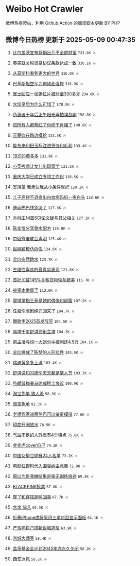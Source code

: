 # Weibo Hot Crawler 



微博热榜爬虫，利用 Github Action 的调度脚本更新 BY PHP 


## 微博今日热榜 更新于 2025-05-09 00:47:35 
1. [比尔盖茨宣布将捐出几乎全部财富](https://s.weibo.com/weibo?q=%23%E6%AF%94%E5%B0%94%E7%9B%96%E8%8C%A8%E5%AE%A3%E5%B8%83%E5%B0%86%E6%8D%90%E5%87%BA%E5%87%A0%E4%B9%8E%E5%85%A8%E9%83%A8%E8%B4%A2%E5%AF%8C%23&t=31&band_rank=1&Refer=top) `733.8K 🔥` 

1. [英美就关税贸易协议条款达成一致](https://s.weibo.com/weibo?q=%23%E8%8B%B1%E7%BE%8E%E5%B0%B1%E5%85%B3%E7%A8%8E%E8%B4%B8%E6%98%93%E5%8D%8F%E8%AE%AE%E6%9D%A1%E6%AC%BE%E8%BE%BE%E6%88%90%E4%B8%80%E8%87%B4%23&t=31&band_rank=2&Refer=top) `330.1K 🔥` 

1. [从莫斯科看到更大的世界](https://s.weibo.com/weibo?q=%23%E4%BB%8E%E8%8E%AB%E6%96%AF%E7%A7%91%E7%9C%8B%E5%88%B0%E6%9B%B4%E5%A4%A7%E7%9A%84%E4%B8%96%E7%95%8C%23&t=31&band_rank=3&Refer=top) `316.0K 🔥` 

1. [巴基斯坦空军为何如此强悍](https://s.weibo.com/weibo?q=%23%E5%B7%B4%E5%9F%BA%E6%96%AF%E5%9D%A6%E7%A9%BA%E5%86%9B%E4%B8%BA%E4%BD%95%E5%A6%82%E6%AD%A4%E5%BC%BA%E6%82%8D%23&t=31&band_rank=4&Refer=top) `316.0K 🔥` 

1. [富士回应一张撕拉片被炒至300多元](https://s.weibo.com/weibo?q=%23%E5%AF%8C%E5%A3%AB%E5%9B%9E%E5%BA%94%E4%B8%80%E5%BC%A0%E6%92%95%E6%8B%89%E7%89%87%E8%A2%AB%E7%82%92%E8%87%B3300%E5%A4%9A%E5%85%83%23&t=31&band_rank=5&Refer=top) `234.6K 🔥` 

1. [水饺皇后为什么可惜了](https://s.weibo.com/weibo?q=%23%E6%B0%B4%E9%A5%BA%E7%9A%87%E5%90%8E%E4%B8%BA%E4%BB%80%E4%B9%88%E5%8F%AF%E6%83%9C%E4%BA%86%23&t=31&band_rank=6&Refer=top) `170.9K 🔥` 

1. [伪装者十年后正午阳光再拍谍战剧](https://s.weibo.com/weibo?q=%23%E4%BC%AA%E8%A3%85%E8%80%85%E5%8D%81%E5%B9%B4%E5%90%8E%E6%AD%A3%E5%8D%88%E9%98%B3%E5%85%89%E5%86%8D%E6%8B%8D%E8%B0%8D%E6%88%98%E5%89%A7%23&t=31&band_rank=7&Refer=top) `158.0K 🔥` 

1. [把所有人都熬红了你终于肯播了](https://s.weibo.com/weibo?q=%E6%8A%8A%E6%89%80%E6%9C%89%E4%BA%BA%E9%83%BD%E7%86%AC%E7%BA%A2%E4%BA%86%E4%BD%A0%E7%BB%88%E4%BA%8E%E8%82%AF%E6%92%AD%E4%BA%86&t=31&band_rank=8&Refer=top) `149.8K 🔥` 

1. [王楚钦在路边摸蛇](https://s.weibo.com/weibo?q=%23%E7%8E%8B%E6%A5%9A%E9%92%A6%E5%9C%A8%E8%B7%AF%E8%BE%B9%E6%91%B8%E8%9B%87%23&t=31&band_rank=9&Refer=top) `133.5K 🔥` 

1. [胖东来和田玉标注进货价和毛利](https://s.weibo.com/weibo?q=%23%E8%83%96%E4%B8%9C%E6%9D%A5%E5%92%8C%E7%94%B0%E7%8E%89%E6%A0%87%E6%B3%A8%E8%BF%9B%E8%B4%A7%E4%BB%B7%E5%92%8C%E6%AF%9B%E5%88%A9%23&t=31&band_rank=10&Refer=top) `133.4K 🔥` 

1. [19岁的黄多多](https://s.weibo.com/weibo?q=%2319%E5%B2%81%E7%9A%84%E9%BB%84%E5%A4%9A%E5%A4%9A%23&t=31&band_rank=11&Refer=top) `131.9K 🔥` 

1. [小英考虑让女儿出国留学](https://s.weibo.com/weibo?q=%23%E5%B0%8F%E8%8B%B1%E8%80%83%E8%99%91%E8%AE%A9%E5%A5%B3%E5%84%BF%E5%87%BA%E5%9B%BD%E7%95%99%E5%AD%A6%23&t=31&band_rank=12&Refer=top) `131.5K 🔥` 

1. [重庆大学已成立专项工作组](https://s.weibo.com/weibo?q=%23%E9%87%8D%E5%BA%86%E5%A4%A7%E5%AD%A6%E5%B7%B2%E6%88%90%E7%AB%8B%E4%B8%93%E9%A1%B9%E5%B7%A5%E4%BD%9C%E7%BB%84%23&t=31&band_rank=13&Refer=top) `130.5K 🔥` 

1. [窦靖童 我承认我从小条件就好](https://s.weibo.com/weibo?q=%E7%AA%A6%E9%9D%96%E7%AB%A5%20%E6%88%91%E6%89%BF%E8%AE%A4%E6%88%91%E4%BB%8E%E5%B0%8F%E6%9D%A1%E4%BB%B6%E5%B0%B1%E5%A5%BD&t=31&band_rank=14&Refer=top) `129.2K 🔥` 

1. [儿子高烧不退查出白血病妈妈一夜白头](https://s.weibo.com/weibo?q=%23%E5%84%BF%E5%AD%90%E9%AB%98%E7%83%A7%E4%B8%8D%E9%80%80%E6%9F%A5%E5%87%BA%E7%99%BD%E8%A1%80%E7%97%85%E5%A6%88%E5%A6%88%E4%B8%80%E5%A4%9C%E7%99%BD%E5%A4%B4%23&t=31&band_rank=15&Refer=top) `128.6K 🔥` 

1. [迪丽热巴快急哭了](https://s.weibo.com/weibo?q=%23%E8%BF%AA%E4%B8%BD%E7%83%AD%E5%B7%B4%E5%BF%AB%E6%80%A5%E5%93%AD%E4%BA%86%23&t=31&band_rank=16&Refer=top) `127.8K 🔥` 

1. [本科生14篇SCI论文疑与其父相关](https://s.weibo.com/weibo?q=%23%E6%9C%AC%E7%A7%91%E7%94%9F14%E7%AF%87SCI%E8%AE%BA%E6%96%87%E7%96%91%E4%B8%8E%E5%85%B6%E7%88%B6%E7%9B%B8%E5%85%B3%23&t=31&band_rank=17&Refer=top) `127.1K 🔥` 

1. [陈奕恒分享香水配方](https://s.weibo.com/weibo?q=%E9%99%88%E5%A5%95%E6%81%92%E5%88%86%E4%BA%AB%E9%A6%99%E6%B0%B4%E9%85%8D%E6%96%B9&t=31&band_rank=18&Refer=top) `126.0K 🔥` 

1. [中俄签署联合声明](https://s.weibo.com/weibo?q=%23%E4%B8%AD%E4%BF%84%E7%AD%BE%E7%BD%B2%E8%81%94%E5%90%88%E5%A3%B0%E6%98%8E%23&t=31&band_rank=19&Refer=top) `125.4K 🔥` 

1. [赵丽颖模仿向佐](https://s.weibo.com/weibo?q=%23%E8%B5%B5%E4%B8%BD%E9%A2%96%E6%A8%A1%E4%BB%BF%E5%90%91%E4%BD%90%23&t=31&band_rank=20&Refer=top) `124.6K 🔥` 

1. [金价突然跳水](https://s.weibo.com/weibo?q=%23%E9%87%91%E4%BB%B7%E7%AA%81%E7%84%B6%E8%B7%B3%E6%B0%B4%23&t=31&band_rank=21&Refer=top) `123.7K 🔥` 

1. [生理性喜欢的最真实表现](https://s.weibo.com/weibo?q=%23%E7%94%9F%E7%90%86%E6%80%A7%E5%96%9C%E6%AC%A2%E7%9A%84%E6%9C%80%E7%9C%9F%E5%AE%9E%E8%A1%A8%E7%8E%B0%23&t=31&band_rank=22&Refer=top) `121.6K 🔥` 

1. [首批加征145%关税货物轮船抵美](https://s.weibo.com/weibo?q=%23%E9%A6%96%E6%89%B9%E5%8A%A0%E5%BE%81145%25%E5%85%B3%E7%A8%8E%E8%B4%A7%E7%89%A9%E8%BD%AE%E8%88%B9%E6%8A%B5%E7%BE%8E%23&t=31&band_rank=23&Refer=top) `115.7K 🔥` 

1. [被资本做局了](https://s.weibo.com/weibo?q=%E8%A2%AB%E8%B5%84%E6%9C%AC%E5%81%9A%E5%B1%80%E4%BA%86&t=31&band_rank=24&Refer=top) `112.0K 🔥` 

1. [窦靖童指王菲是她的偶像和闺蜜](https://s.weibo.com/weibo?q=%23%E7%AA%A6%E9%9D%96%E7%AB%A5%E6%8C%87%E7%8E%8B%E8%8F%B2%E6%98%AF%E5%A5%B9%E7%9A%84%E5%81%B6%E5%83%8F%E5%92%8C%E9%97%BA%E8%9C%9C%23&t=31&band_rank=25&Refer=top) `107.5K 🔥` 

1. [任嘉伦虐剧纯元回来了](https://s.weibo.com/weibo?q=%E4%BB%BB%E5%98%89%E4%BC%A6%E8%99%90%E5%89%A7%E7%BA%AF%E5%85%83%E5%9B%9E%E6%9D%A5%E4%BA%86&t=31&band_rank=26&Refer=top) `104.7K 🔥` 

1. [曝歌手2025首发阵容](https://s.weibo.com/weibo?q=%23%E6%9B%9D%E6%AD%8C%E6%89%8B2025%E9%A6%96%E5%8F%91%E9%98%B5%E5%AE%B9%23&t=31&band_rank=27&Refer=top) `104.5K 🔥` 

1. [易烊千玺舒淇领衔主演](https://s.weibo.com/weibo?q=%23%E6%98%93%E7%83%8A%E5%8D%83%E7%8E%BA%E8%88%92%E6%B7%87%E9%A2%86%E8%A1%94%E4%B8%BB%E6%BC%94%23&t=31&band_rank=28&Refer=top) `104.3K 🔥` 

1. [男主播与榜一大姐分手被判还4.5万](https://s.weibo.com/weibo?q=%23%E7%94%B7%E4%B8%BB%E6%92%AD%E4%B8%8E%E6%A6%9C%E4%B8%80%E5%A4%A7%E5%A7%90%E5%88%86%E6%89%8B%E8%A2%AB%E5%88%A4%E8%BF%984.5%E4%B8%87%23&t=31&band_rank=29&Refer=top) `104.1K 🔥` 

1. [全红婵成了陈梦的人形挂件](https://s.weibo.com/weibo?q=%23%E5%85%A8%E7%BA%A2%E5%A9%B5%E6%88%90%E4%BA%86%E9%99%88%E6%A2%A6%E7%9A%84%E4%BA%BA%E5%BD%A2%E6%8C%82%E4%BB%B6%23&t=31&band_rank=30&Refer=top) `103.6K 🔥` 

1. [偶遇黄多多上课](https://s.weibo.com/weibo?q=%23%E5%81%B6%E9%81%87%E9%BB%84%E5%A4%9A%E5%A4%9A%E4%B8%8A%E8%AF%BE%23&t=31&band_rank=31&Refer=top) `103.4K 🔥` 

1. [舒淇说和冯德伦天天都是情人节](https://s.weibo.com/weibo?q=%23%E8%88%92%E6%B7%87%E8%AF%B4%E5%92%8C%E5%86%AF%E5%BE%B7%E4%BC%A6%E5%A4%A9%E5%A4%A9%E9%83%BD%E6%98%AF%E6%83%85%E4%BA%BA%E8%8A%82%23&t=31&band_rank=32&Refer=top) `103.3K 🔥` 

1. [特朗普称美乌达成稀土协议](https://s.weibo.com/weibo?q=%23%E7%89%B9%E6%9C%97%E6%99%AE%E7%A7%B0%E7%BE%8E%E4%B9%8C%E8%BE%BE%E6%88%90%E7%A8%80%E5%9C%9F%E5%8D%8F%E8%AE%AE%23&t=31&band_rank=33&Refer=top) `100.9K 🔥` 

1. [淘宝免单 狼人杀](https://s.weibo.com/weibo?q=%E6%B7%98%E5%AE%9D%E5%85%8D%E5%8D%95%20%E7%8B%BC%E4%BA%BA%E6%9D%80&t=31&band_rank=34&Refer=top) `98.3K 🔥` 

1. [淘宝免单](https://s.weibo.com/weibo?q=%E6%B7%98%E5%AE%9D%E5%85%8D%E5%8D%95&t=31&band_rank=35&Refer=top) `92.3K 🔥` 

1. [老师我家迪丽热巴可以做童模吗](https://s.weibo.com/weibo?q=%E8%80%81%E5%B8%88%E6%88%91%E5%AE%B6%E8%BF%AA%E4%B8%BD%E7%83%AD%E5%B7%B4%E5%8F%AF%E4%BB%A5%E5%81%9A%E7%AB%A5%E6%A8%A1%E5%90%97&t=31&band_rank=36&Refer=top) `77.6K 🔥` 

1. [印度开闸放水](https://s.weibo.com/weibo?q=%23%E5%8D%B0%E5%BA%A6%E5%BC%80%E9%97%B8%E6%94%BE%E6%B0%B4%23&t=31&band_rank=37&Refer=top) `76.9K 🔥` 

1. [气血不足的人外表有4个特点](https://s.weibo.com/weibo?q=%23%E6%B0%94%E8%A1%80%E4%B8%8D%E8%B6%B3%E7%9A%84%E4%BA%BA%E5%A4%96%E8%A1%A8%E6%9C%894%E4%B8%AA%E7%89%B9%E7%82%B9%23&t=31&band_rank=38&Refer=top) `75.8K 🔥` 

1. [金宣虎cover自己](https://s.weibo.com/weibo?q=%23%E9%87%91%E5%AE%A3%E8%99%8Ecover%E8%87%AA%E5%B7%B1%23&t=31&band_rank=39&Refer=top) `74.2K 🔥` 

1. [中国女排世联赛24人名单](https://s.weibo.com/weibo?q=%23%E4%B8%AD%E5%9B%BD%E5%A5%B3%E6%8E%92%E4%B8%96%E8%81%94%E8%B5%9B24%E4%BA%BA%E5%90%8D%E5%8D%95%23&t=31&band_rank=40&Refer=top) `73.2K 🔥` 

1. [电影狂野时代入围戛纳主竞赛](https://s.weibo.com/weibo?q=%23%E7%94%B5%E5%BD%B1%E7%8B%82%E9%87%8E%E6%97%B6%E4%BB%A3%E5%85%A5%E5%9B%B4%E6%88%9B%E7%BA%B3%E4%B8%BB%E7%AB%9E%E8%B5%9B%23&t=31&band_rank=41&Refer=top) `72.9K 🔥` 

1. [原以为是我嫩结果是毫无训练痕迹](https://s.weibo.com/weibo?q=%E5%8E%9F%E4%BB%A5%E4%B8%BA%E6%98%AF%E6%88%91%E5%AB%A9%E7%BB%93%E6%9E%9C%E6%98%AF%E6%AF%AB%E6%97%A0%E8%AE%AD%E7%BB%83%E7%97%95%E8%BF%B9&t=31&band_rank=42&Refer=top) `69.5K 🔥` 

1. [BLACKPINK抢票](https://s.weibo.com/weibo?q=BLACKPINK%E6%8A%A2%E7%A5%A8&t=31&band_rank=43&Refer=top) `67.8K 🔥` 

1. [穿了和穿搭是两回事](https://s.weibo.com/weibo?q=%E7%A9%BF%E4%BA%86%E5%92%8C%E7%A9%BF%E6%90%AD%E6%98%AF%E4%B8%A4%E5%9B%9E%E4%BA%8B&t=31&band_rank=44&Refer=top) `67.7K 🔥` 

1. [大冰 综艺](https://s.weibo.com/weibo?q=%E5%A4%A7%E5%86%B0%20%E7%BB%BC%E8%89%BA&t=31&band_rank=45&Refer=top) `65.5K 🔥` 

1. [折叠iPhone或将采用三星新型显示面板](https://s.weibo.com/weibo?q=%23%E6%8A%98%E5%8F%A0iPhone%E6%88%96%E5%B0%86%E9%87%87%E7%94%A8%E4%B8%89%E6%98%9F%E6%96%B0%E5%9E%8B%E6%98%BE%E7%A4%BA%E9%9D%A2%E6%9D%BF%23&t=31&band_rank=46&Refer=top) `64.1K 🔥` 

1. [严浩翔自己搭新说唱造型](https://s.weibo.com/weibo?q=%23%E4%B8%A5%E6%B5%A9%E7%BF%94%E8%87%AA%E5%B7%B1%E6%90%AD%E6%96%B0%E8%AF%B4%E5%94%B1%E9%80%A0%E5%9E%8B%23&t=31&band_rank=47&Refer=top) `63.9K 🔥` 

1. [京城大师赛](https://s.weibo.com/weibo?q=%23%E4%BA%AC%E5%9F%8E%E5%A4%A7%E5%B8%88%E8%B5%9B%23&t=31&band_rank=48&Refer=top) `58.4K 🔥` 

1. [盖茨基金会计划2045年底永久关闭](https://s.weibo.com/weibo?q=%23%E7%9B%96%E8%8C%A8%E5%9F%BA%E9%87%91%E4%BC%9A%E8%AE%A1%E5%88%922045%E5%B9%B4%E5%BA%95%E6%B0%B8%E4%B9%85%E5%85%B3%E9%97%AD%23&t=31&band_rank=49&Refer=top) `58.2K 🔥` 

1. [西安冰雹](https://s.weibo.com/weibo?q=%E8%A5%BF%E5%AE%89%E5%86%B0%E9%9B%B9&t=31&band_rank=50&Refer=top) `58.2K 🔥` 

